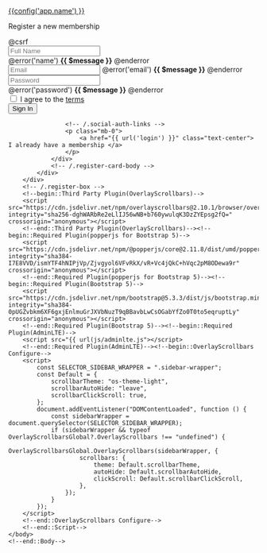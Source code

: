 <!DOCTYPE html>
<html lang="en">
    <!--begin::Head-->
    <head>
        <meta http-equiv="Content-Type" content="text/html; charset=utf-8" />
        <title>AdminLTE 4 | Register Page</title>
        <!--begin::Primary Meta Tags-->
        <meta name="viewport" content="width=device-width, initial-scale=1.0" />
        <meta name="title" content="AdminLTE 4 | Register Page" />
        <meta name="author" content="ColorlibHQ" />
        <meta name="description" content="AdminLTE is a Free Bootstrap 5 Admin Dashboard, 30 example pages using Vanilla JS." />
        <meta
            name="keywords"
            content="bootstrap 5, bootstrap, bootstrap 5 admin dashboard, bootstrap 5 dashboard, bootstrap 5 charts, bootstrap 5 calendar, bootstrap 5 datepicker, bootstrap 5 tables, bootstrap 5 datatable, vanilla js datatable, colorlibhq, colorlibhq dashboard, colorlibhq admin dashboard"
        />
        <!--end::Primary Meta Tags-->
        <!--begin::Fonts-->
        <link rel="stylesheet" href="https://cdn.jsdelivr.net/npm/@fontsource/source-sans-3@5.0.12/index.css" integrity="sha256-tXJfXfp6Ewt1ilPzLDtQnJV4hclT9XuaZUKyUvmyr+Q=" crossorigin="anonymous" />
        <!--end::Fonts-->
        <!--begin::Third Party Plugin(OverlayScrollbars)-->
        <link rel="stylesheet" href="https://cdn.jsdelivr.net/npm/overlayscrollbars@2.10.1/styles/overlayscrollbars.min.css" integrity="sha256-tZHrRjVqNSRyWg2wbppGnT833E/Ys0DHWGwT04GiqQg=" crossorigin="anonymous" />
        <!--end::Third Party Plugin(OverlayScrollbars)-->
        <!--begin::Third Party Plugin(Bootstrap Icons)-->
        <link rel="stylesheet" href="https://cdn.jsdelivr.net/npm/bootstrap-icons@1.11.3/font/bootstrap-icons.min.css" integrity="sha256-9kPW/n5nn53j4WMRYAxe9c1rCY96Oogo/MKSVdKzPmI=" crossorigin="anonymous" />
        <!--end::Third Party Plugin(Bootstrap Icons)-->
        <!--begin::Required Plugin(AdminLTE)-->
        <link rel="stylesheet" href="{{ url('css/adminlte.css') }}" />
        <!--end::Required Plugin(AdminLTE)-->
    </head>
    <!--end::Head-->
    <!--begin::Body-->
    <body class="register-page bg-body-secondary">
        <div class="register-box">
            <div class="register-logo">
                <a href="{{ url('/')}}">{{config('app.name') }}</a>
            </div>
            <!-- /.register-logo -->
            <div class="card">
                <div class="card-body register-card-body">
                    <p class="register-box-msg">Register a new membership</p>
                    <form action="{{ route('register') }}" method="post">
                        @csrf
                        <div class="input-group mb-3">
                            <input type="text" name="name" class="form-control" @error('name') is-invalid @enderror placeholder="Full Name" />
                            <div class="input-group-text"><span class="bi bi-person"></span></div>
                            @error('name')
                                    <span class="invalid-feedback" role="alert">
                                        <strong>{{ $message }}</strong>
                                    </span>
                                @enderror
                        </div>
                        <div class="input-group mb-3">
                            <input type="email" name="email" class="form-control" @error('email') is-invalid @enderror placeholder="Email" />
                            @error('email')
                                    <span class="invalid-feedback" role="alert">
                                        <strong>{{ $message }}</strong>
                                    </span>
                                @enderror
                            <div class="input-group-text"><span class="bi bi-envelope"></span></div>
                        </div>
                        <div class="input-group mb-3">
                            <input type="password" name="password" class="form-control"  @error('password') is-invalid @enderror placeholder="Password" />
                            <div class="input-group-text"><span class="bi bi-lock-fill"></span></div>
                            @error('password')
                                    <span class="invalid-feedback" role="alert">
                                        <strong>{{ $message }}</strong>
                                    </span>
                                @enderror
                        </div>
                        <!--begin::Row-->
                        <div class="row">
                            <div class="col-8">
                                <div class="form-check">
                                    <input class="form-check-input" type="checkbox" value="" id="flexCheckDefault" />
                                    <label class="form-check-label" for="flexCheckDefault"> I agree to the <a href="#">terms</a> </label>
                                </div>
                            </div>
                            <!-- /.col -->
                            <div class="col-4">
                                <div class="d-grid gap-2">
                                    <button type="submit" class="btn btn-primary">Sign In</button>
                                </div>
                            </div>
                            <!-- /.col -->
                        </div>
                        <!--end::Row-->
                    </form>

                    <!-- /.social-auth-links -->
                    <p class="mb-0">
                        <a href="{{ url('login') }}" class="text-center"> I already have a membership </a>
                    </p>
                </div>
                <!-- /.register-card-body -->
            </div>
        </div>
        <!-- /.register-box -->
        <!--begin::Third Party Plugin(OverlayScrollbars)-->
        <script src="https://cdn.jsdelivr.net/npm/overlayscrollbars@2.10.1/browser/overlayscrollbars.browser.es6.min.js" integrity="sha256-dghWARbRe2eLlIJ56wNB+b760ywulqK3DzZYEpsg2fQ=" crossorigin="anonymous"></script>
        <!--end::Third Party Plugin(OverlayScrollbars)--><!--begin::Required Plugin(popperjs for Bootstrap 5)-->
        <script src="https://cdn.jsdelivr.net/npm/@popperjs/core@2.11.8/dist/umd/popper.min.js" integrity="sha384-I7E8VVD/ismYTF4hNIPjVp/Zjvgyol6VFvRkX/vR+Vc4jQkC+hVqc2pM8ODewa9r" crossorigin="anonymous"></script>
        <!--end::Required Plugin(popperjs for Bootstrap 5)--><!--begin::Required Plugin(Bootstrap 5)-->
        <script src="https://cdn.jsdelivr.net/npm/bootstrap@5.3.3/dist/js/bootstrap.min.js" integrity="sha384-0pUGZvbkm6XF6gxjEnlmuGrJXVbNuzT9qBBavbLwCsOGabYfZo0T0to5eqruptLy" crossorigin="anonymous"></script>
        <!--end::Required Plugin(Bootstrap 5)--><!--begin::Required Plugin(AdminLTE)-->
        <script src="{{ url(js/adminlte.js"></script>
        <!--end::Required Plugin(AdminLTE)--><!--begin::OverlayScrollbars Configure-->
        <script>
            const SELECTOR_SIDEBAR_WRAPPER = ".sidebar-wrapper";
            const Default = {
                scrollbarTheme: "os-theme-light",
                scrollbarAutoHide: "leave",
                scrollbarClickScroll: true,
            };
            document.addEventListener("DOMContentLoaded", function () {
                const sidebarWrapper = document.querySelector(SELECTOR_SIDEBAR_WRAPPER);
                if (sidebarWrapper && typeof OverlayScrollbarsGlobal?.OverlayScrollbars !== "undefined") {
                    OverlayScrollbarsGlobal.OverlayScrollbars(sidebarWrapper, {
                        scrollbars: {
                            theme: Default.scrollbarTheme,
                            autoHide: Default.scrollbarAutoHide,
                            clickScroll: Default.scrollbarClickScroll,
                        },
                    });
                }
            });
        </script>
        <!--end::OverlayScrollbars Configure-->
        <!--end::Script-->
    </body>
    <!--end::Body-->
</html>
